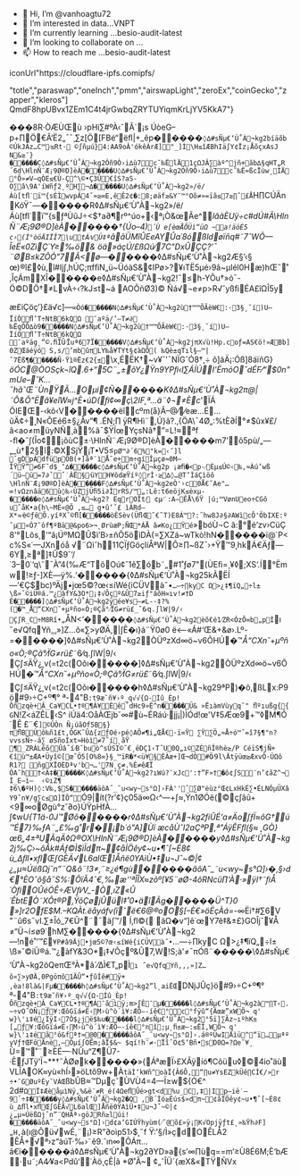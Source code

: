 - 👋 Hi, I’m @vanhoagtu72
- 👀 I’m interested in data...VNPT
- 🌱 I’m currently learning ...besio-audit-latest
- 💞️ I’m looking to collaborate on ...
- 📫 How to reach me ...besio-audit-latest

<!---
vanhoagtu72/baomattaikhoan.. is a ✨ special ✨ repository because its `README.md` (this file) appears on your GitHub profile.
You can click the Preview link to take a look at your changes.
--->iconUrl"https://cloudflare-ipfs.comipfs/
"totle","paraswap","oneInch","pmm","airswapLight","zeroEx","coinGecko","zapper","kleros"]
QmdF8hpUBvx1ZEm1C4t4jrGwbqZRYTUYiqmKrLjYV5KkA7"}

���8R·ÒÆÙŒù	›pHi∑#ºÀ‹ˇÂ´¡s	ÚòeG–p+∏Ö€Ã‘Ë2„¯¯¸∑z[Ö[FBé“ëﬂ|+_êp�����`◊∆#sÑµ€‘Ù˚À¬kg2bíäõb©ÚkJÀz…C™⁄≤Rt· ©∫ñµú}4:AA9oÂ'ókêÀrÆ]"_]Ì\H≤îÆBhIä∫Y¢Ïz¡ÅõçxAsJ N&≥¯}�����C◊∆#sÑµ€‘Ù˚À¬kg2Óñ9Ò›i∆ù7c˘‰ËlÄ1çΩJÂ∑àº^jñ+ãb∆§qHT„R´6d\HlnÑ¨Æ¡9Ø®D]èÀ�����U◊∆#sÑµ€‘Ù˚À¬kg2Óñ9Ò›i∆ù7c˘‰Ë≈ßcÏùw¸ÌÄ°Õ»≠V—qÒE≤€Ù-Ç^\©•Ç3Û€îS?aS-O∑â\9A'íWñƒ2˛ºH∑¬∆�����U◊∆#sÑµ€‘Ù˚À¬kg2»/ë/Áù[tﬂ˙ï™{sÉÌwvpÂ4ˇ≈≥∞E,êÊ2¢�:8;øäf≥&Y¯™°Oõ≠»=ïã≤7≥∏ˇ£Å`H∏CÚÄnKóŸ¯—�����R◊∆#sÑµ€‘Ù˚À¬kg2»/ë/Áù[tﬂ˙ï™{sƒªÙûJ÷<$†a∂¶rº^úo+‹ª¡Ò&œÃe^_lâãÈUÿ÷c#dÚ#Ã\HlnÑ¨Æ¡9Ø®D]èÀ�����†{Úo–4)`´Ù
e[èœÅÕÜì“üΩ
~a!äöÈ5 c›(Í°òöÄIÏÎ7\utÁ⁄vÜ‡ª`ããÜMîÛEeAYÛa´8óßldøïñq#˜7ˆWÕ—ÎeË«0ZìÇ˙Y≥‰ö& öä»áçÚ/£ßΩú⁄7C"DxÛÇÇ?’¯ ¨ØB≤kZÕÓ"7Ã<ø—�����_◊∆#sÑµ€‘Ù˚À¬kg2Æ§’‹§	œ)®î£◊ù‚î#Ij∫‚hÚÇ;πfﬁN„ü~ÜóàS&¢IPø>?¥ıTË5µé›9ã~µIél0Hæ)hŒ˝˚,ÎçÁmXÎ�����e◊∆#sÑµ€‘Ù˚À¬kg2!˝≤h-YÕu†»ó¯-Ö©DÖ†≠LvÀ÷‹?kJ≤t~á
AOÔñØ3)© Ñá√¬e≠p>R√˘yßﬁÉA£îΩÎ5y

æ£iÇöç’}£ä√c]—`∞Òó�����N◊∆#sÑµ€‘Ù˚À¬kg2ù†™™ÕÃèW€:·3§¸˘í)U—ÏíÒﬂ’T÷NtB6kQΩ
¯aºä/’—T≠∂	‰ËqÓÔ∆ò9�����N◊∆#sÑµ€‘Ù˚À¬kg2ù†™™ÕÃèW€:·3§¸˘í)U—ÏíÒﬂ’T÷NtB6kQΩ
¯aºäg˛“©.ﬁÏÛ⁄Ïuª67Ï�����V◊∆#sÑµ€‘Ù˚À¬kg2jπX√ù!Hp.coƒ=AS€ö!»ÆBb]0ZŒáéÿö
S‚s/’mbûπLY‰å¥TYt§¢àΩÕ( ‰Qè±qTıl§–™|ˆ7Ëß¶�����Ñ·Ÿì®Ëz€2{±`\x˛ÉËK†~v¥ˇ'¯NÏG˘Ó8†,÷
ô]áÄ¡:Óß]8áïñG}_öÓC@ÒOSçk¬îQ.6+“5C¨„±õY¿Ÿn9YPﬁ‹I∑ÁÍÚI'ËmóOˇdÉF⁄“$0n"mUe–˘K…˝hãˇŒ¨ÙnŸÃ…Oµi¢Ñ�����K◊∆#sÑµ€‘Ù˚À¬kg2π@|˜Ô&Ô"Ëâ¥eîW≈j^È•úD(ﬁ¢∞ç\2IF˛ª…ä¨◊¬≠Èc_'ÏÁ
ÖIEŒ-‹kô‹V�����ëîcºm(å}Â–@⁄⁄eæ…Ë…ûÄ¢÷˛N«ÔEé6±§¿Åv”¶	.ÉN;∏
ÿR¶Hì¨,Ú}ã?.‚{ÖA\¯4Ø„:%tÈ∂Í°≠$ûx¥£/â<ao≠müyNÑ¸à%â¯$ŸÍœYçsNâ†”=L!≈ªf -ﬂ�ˆ∫(Îo¢¡õùC±·\HlnÑ¨Æ¡9Ø®D]èÀ�����m7’ô5pù/„—„_ù†2§î:©XSjŸ¡T•V5≤`pØ™∂´6%"k=‹˘]l	ˇgDpÀdfüpÖB(+]åª¨ìÅ˜e+m÷qíÎµçø≈0M–ÎŸŸ”≠6F˘d$_‘∆�����c◊∆#sÑµ€‘Ù˚À¬kg2p ¡æﬁ�<p-⁄Èµ≤Ú©‹‰,≈Àú’wß´ü–ü=7∂ˇˇ˙ÀË§⁄üYH¥ôdæŸíº◊rÌ·≥∆◊…@T’ÌáÇìöô \HlnÑ¨Æ¡9Ø®D]èÀ�����F◊∆#sÑµ€‘Ù˚À¬kg2eÒ'›c0Å€˘Ae"…∞!vΩznâä6ù◊‰‹ÙZjÜﬁ5i∂ÌrRS/™„:Lê:t6eöjK≤èxµ-�����e◊∆#sÑµ€‘Ù˚À¬kg2? EqrOÎt⁄
¢µ⁄˙:A—ÊÅ\6Ÿ
|ú;™VønUeo÷CGô uˆåK•a{h\~MÈ«@Õ ‚≤…
g•û‘ˇ£ ìÂRd—X*»⁄è©ƒêÕ.yíªX˘©ﬂ[�����òÈSèv(Üﬂ⁄Œ˜€˜T)E8Á™?:˝hw8J∂§∂AWìcÔ'ÖbIXE:º˜µ«Ó7˘ôf¶ºBä@&po6>¬˛ØrùæP;ÑŒ*ÁÅ â≠Ko¿Ÿé`»bóÙ¬C
â:°é’zv›CüÇ
8'°Lôs¸‘“ã¡ÚºMΩÛ$ì’B›±ñÕ5öìDÀ(=∑XZá~wTkò!hN�����ï@`P<c%S«˙—JXnóå
√¨Ωìˇh11ÇÏƒGöçIíÅªW|Ô≥∏~ßZ¯›+Ÿ™9˛hkÁ€Äƒ—6Y‚≥ª]‡Û$9˘‘/˙3–0˙‘q\ˇ¯À”4(‰Æ“TõOú¢ˇ1ê∑ób˜„#1˚ƒø7"(ÙEﬁ=¸¥◊;XS‘.Í°Ëmw!≥ƒ-]XÈ—ÿ%.‘�����{◊∆#sÑµ€‘Ù˚À¬kg25kÃËÍ—’€Ç$bc)ºÄj•jœ5©?œ‹≤íWé{iCÜVà˝•`…—÷∏kyC Ω>¿‡¶ïQ„÷l±\ß»ˇ©iÜ®á.™¿àfY&3O*¡‡√Õçº&Û7≥iƒ°áõH∞ıv!≠†D
É�����]◊∆#sÑµ€‘Ù˚À¬kg2ÿée¥s–≠L-·‡?%(�™_Å“CXn˘+µºño«Ò;®Çã°⁄ÏG≠rü£_˜6⁄q.∫lW|9/‹ Ç∫R_C÷M8Rî•„`ÅN<‘�����`◊∆#sÑµ€‘Ù˚À¬kg2èõ€é1⁄ZR<ÓzÕ∞b„pÌ`ı ˝e√QfqYñ‚‚‚»]Z…ô«∑>yØÄ,|∫Ê�ı}á¨Ÿ0ø0
ë<—«Á#‘Œ&+&ø›.Lº-=�����]◊∆#sÑµ€‘Ù˚À¬kg2ÒÜºzXd∞ö~v6ÕHÚ�™_Å“CXn˘+µºño«Ò;®Çã°⁄ÏG≠rü£_˜6⁄q.∫lW|9/‹ Ç∫≤ÄŸ¿˛v(=t2c(Oõı�����]◊∆#sÑµ€‘Ù˚À¬kg2ÒÜºzXd∞ö~v6ÕHÚ�™_Å“CXn˘+µºño«Ò;®Çã°⁄ÏG≠rü£_˜6⁄q.∫lW|9/‹ Ç∫≤ÄŸ¿˛v(=t2c(Oõı�����h◊∆#sÑµ€‘Ù˚À¬kg29ªP)�õ‚ßLx:P9ö#9›÷C+º¶° ª-4"B`:t9æ˘ñ¥›º_q√√{Ω-Íû_Èp!Ôñzqè+Â_Ca¥CL•†®¶Á¥Èê˚dHc9»É^n����Ü&
»ËıàmVùyq˘" ﬂºıußg{{	G`N!Z<áZÊL‹S^	iÚä4:OåÀŒjbˇ∞#ù~ÉRáú·jj¡|)ÌÓd!œ'V‡5Æœ9+™◊M¶Õ´Ê £¨€`]©ÛÒn
Ñ¡úãOf5B§}πﬂBÚô‰ñ1£t,ÔGK˜Û∆{zƒOé›pé◊AÔ≠¶i„ŒÅ€·ï∞Ÿ
∑Ÿ∑Ö„≈Å÷ó™ˆ=î7§¶"n?vvssÑ÷-á∑
øSñoÍxt≈Hòì≠7˝í˛ãŸ	¶_ZRÀLêõ⁄Ûâˇí⁄B˘buò^sÚSI©˘€¸ëDÇ1‹T˝U0Q„ı©ZÉñÎ®hè≥/P
CéïS¶jÑ+€îù™±ÆA•Üyî©[œˇÖ5[O%8∞}§_™ïR�*<ü¥§ÈÀæ+]Œ¬dÓ#Ö⁄9l\Ätÿüœ≥ÆxvÒ·ÚΩô
R1?
ñgXÏOÈDªv'b¬…'7N˛ç≠.%È≠êÆÏ	ÒA¯h†<Á‡�����K◊∆#sÑµ€‘Ù˚À¬kg2?ıWú?¨xJc':†”F»†�ô¢∫S¨n’¢ãZ^¬	Í_E–ì–	‹©ıZ¶ ‡6\�ºH)◊:V‰,$S�����äôA˝_˜u<wy~s°Ω]›FÀ''ˆ∑Ø"èùz°Œ¢LxHkÉ∑•ÉLNÓµÜXâY9ˇn¥/g∑c≤Ω]ÏÕ“`Ó9|ít(?r'¢}ç05ä∞Ω‹^—+∫≈‚Ÿn1ØÓë(©ç∫âû+<9∞oØgù°z˘∂o}ÚŸpHfÀ…∫¢w*U{T1ä-0J™Øô�����r◊∆#sÑµ€‘Ù˚À¬kg2fiÛÉ‘a≠Äo∫ƒÏ≈ôG†ú™É7}‰ƒA¨„£‰g˚r�¡b˙ó"A]Ùï
æcåÙˆI2aÇªP,ª"ÁÿÊFﬂ(§≈
˛GÒ}œ6„4±ªUÃqÄ◊Ω®OX\HlnÑ¨Æ¡9Ø®D]èÀ�����y◊∆#sÑµ€‘Ù˚À¬kg2j‰Ç›~ôÂk#Áƒ©Ì$ìÏdπ~¢åÍÖêy¢~u•¶ˆ[~É8¢
ù_∆ﬂl•xﬂŒ∫GÈÄ√L6alŒ]Åñë0YAìÙ•‡u¬Jˇ~©|¢¿„µ≈ÚëßΩjˇn”¨Q&ô¨!3≠,˜≥¿é¶gù�����âôA˝_˜u<wy~s°Ω]›�‚§›d€°ÈOˆô§å˝S%:ÕïÃ4ˆ€,‰æ‘'ªÎÎX≈zõº[¥5¨øØ-4ôRNcü∏‘À·»ÿI†˜ﬁÅ´ÒﬁOÛéÓÊ÷ÆVﬁ⁄V_-Ò,ıZ«Û´ÊbtEÒ˜XÔt®P,ŸõÇøjÛül‡˚0•äîÃg�����Ü^T}0
»]r2OfE$M.–KQÀt.ëåyáfv(ïˇë€6@®oO§[–È€»öËçÀá=*-∞Ëi†#∑6V "¨û6s˝vI.∑±Îó_7€Û^¨¯ä∫™/
Í‚ﬂ©{
ãΩ�v“]ê˙œY7ê‡&±£}GOÎjˇ¥Å
≠“Ü¬í≤ø9˙hM∑�����{◊∆#sÑµ€‘Ù˚À¬kg2—!né˚‘™£`¥P#â9Äj•jœ5©?œ‹≤íWé{iCÜVà˝•`…—÷∏kyC Ω>¿‡¶ïQ„÷l±\ß»ˇ©iÜ®á.™¿àfY&3O*¡‡√Õçº&Û7,W\!S;à'≠¯πÓß¨�����\◊∆#sÑµ€‘Ù˚À¬kg2öQeπŒ°À*â´⁄∆Ì€T„pÌ`ı ˝e√QfqYñ‚‚‚»]Z…ô«∑>yØÄ,0Pgöπô1ÄÛ“•ƒûÍê#ÿ+‚èa!8là&|Fµ�����h◊∆#sÑµ€‘Ù˚À¬kg2”l˛aiËŒ`DNjJÛç}ö#9›÷C+º¶° ª-4"B`:t9æ˘ñ¥›º_q√√{Ω-Íû_Èp!Ôñzqè+Â_Ca¥CL•†®¶Á¯ãìÿ;m>∫Ê¯µ�����l◊∆#sÑµ€‘Ù˚À¬kg2à™∏T‹.~÷vO˜OÑ¡ƒ¥:ŒôGïá≠É‹∏M›ù^ò´ì¥:ÆÕ–-íê€°c°fÿû“{Äœæ”xWÕ¬ q'
w}\'ı‡é¿IÿI›7Ò$¿jë$‰u�����l◊∆#sÑµ€‘Ù˚À¬kg2°5ï]∑Ãz~ıºhK±[„ƒ¥:ŒôGïá≠É‹∏M›ù^ò´ì¥:ÆÕ–-íê€°nî;µ˛ﬁ±æ—:≤ËÎ‚WÕ¬ q'
w}\'ı‡éã°ô&fª†≈@0�����âôA˝_˜u<wy~s°Ω]›.á®ºÙwIÄìü^“ï…µªºyVƒ†ŒFôÄnè‚–Óµí∫OËm;âÏ$&~ $qí!h¨≠·ÏîˆO¢5‘Bñ•sD0Ω=?Ωe˜¥¸ `Ù=™˚¨≥ÈÉ—·NÛu“Z¶Ü7-·ÊƒJTÿ'Ï¬**†˝ÀØøk�����»{ÁªæÏ›£XÂÿíó¶Côüu◊©4io˚äùVLÎAOK≈yù«hÍ›»öLtô9w+À`täÌ‘kWñ^oàÏ{Â6Ô,“∏u≠YsEZkÜê∏CÍ€/»r ÷•¯GØuºÈy˘VÀŒ`ßbÛB≈™DµçˇÙVÙ4=4—Ï≥w${Ó€^	2d#`ΩÏ‡ÆèåµìNÿ,%&ë¨≠R_é(4ΩeﬂÛé>gt<d%u_C‚‡|Ip—ië˙—9´÷‡�����y◊∆#sÑµ€‘Ù˚À¬kg2�Q
,B´Ìó≥Éús$»dπ~¢åÍÖêy¢~u•¶ˆ[~É8¢
ù_∆ﬂl•xﬂŒ∫GÈÄ√L6alŒ]Åñë0YAìÙ•‡u¬Jˇ~©|¢¿„µ≈ÚëßΩjˇn”¨QHÃª›göJRñ≥lúi!�����äôA˝_˜u<wy~s°Ω]›d¢a‘GIÚŸhyùm(⁄˜@õ£»ÿ¡∏K√Opjÿƒt£˛»‰Ÿh∂F]„H‚`à(ı@Ôü√wÉ,¨¡)≥R”∂oìp51›$˛˝f Ÿ:’§/Ì»çdOÊLÅ2 ÊÅ+√ª›z“àúT·‰›˜ê9.ˆın∞ÕÁπ…ã€ï�����á◊∆#sÑµ€‘Ù˚À¬kg2∂YD»a{s’∞∏ùq==m‘≥Ù8É6M;È‘bÆ·u˜;A4⁄¥a<Pdû‘˙Àö¸çÊ|â *Ø˚Â~ ¢„ˆÎÜ´{æX&«TŸÑVx
